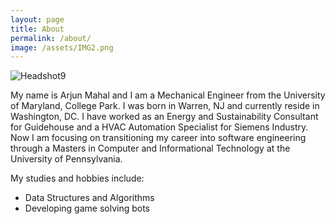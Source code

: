 ```yaml
---
layout: page
title: About 
permalink: /about/
image: /assets/IMG2.png
---
```


![Headshot9](/assets/Arjun_Headshot.png "Hello!")

My name is Arjun Mahal and I am a Mechanical Engineer from the University of Maryland, College Park. I was born in Warren, NJ and currently reside in Washington, DC. I have worked as an Energy and Sustainability Consultant for Guidehouse and a HVAC Automation Specialist for Siemens Industry. Now I am focusing on transitioning my career into software engineering through a Masters in Computer and Informational Technology at the University of Pennsylvania.

My studies and hobbies include:
- Data Structures and Algorithms 
- Developing game solving bots 

